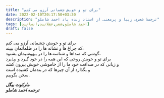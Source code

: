 ```yaml
---
title: "برای تو و خویش چشمانی آرزو می کنم"
date: 2022-02-10T20:17:50+03:30
description: "ترجمهٔ شعری زیبا و پرمعنی از استاد زنده یاد احمد شاملو"
tags: [احمد شاملو,شعر,عقلانیت,انسانیت]
draft: false
---
```

برای تو و خویش چشمانی آرزو می کنم  
که چراغ ها و نشانه ها را در ظلماتمان ببیند،  
گوشی که صداها و شناسه ها را در بیهوشیمان بشنود،  
برای تو و خویش روحی که این همه را در خود گیرد و بپذیرد  
و زبانی که در صداقت خود ما را از خاموشی خویش بیرون کشد  
و بگذارد از آن چیزها که در بندمان کشیده است  
سخن بگوییم.  

***مارکوت بیگل***  
***ترجمه احمد شاملو*** 

